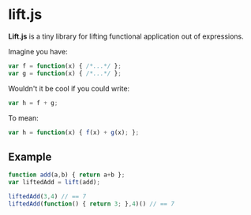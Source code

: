 # lift.js

**Lift.js** is a tiny library for lifting functional application out of expressions.

Imagine you have:

```js
var f = function(x) { /*...*/ };
var g = function(x) { /*...*/ };
```

Wouldn't it be cool if you could write:

```js
var h = f + g;
```

To mean:

```js
var h = function(x) { f(x) + g(x); };
```

## Example

```js
function add(a,b) { return a+b };
var liftedAdd = lift(add);

liftedAdd(3,4) // == 7
liftedAdd(function() { return 3; },4)() // == 7
```

